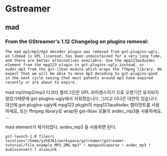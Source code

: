 # Gstreamer

## mad

### From the GStreamer's 1.12 Changelog on plugins removal:

```
The mad mp1/mp2/mp3 decoder plugin was removed from gst-plugins-ugly, as libmad is GPL licensed, has been unmaintained for a very long time, and there are better alternatives available. Use the mpg123audiodec element from the mpg123 plugin in gst-plugins-ugly instead, or avdec_mp3 from the gst-libav module which wraps the ffmpeg library. We expect that we will be able to move mp3 decoding to gst-plugins-good in the next cycle seeing that most patents around mp3 have expired recently or are about to expire.
```
mad mp1/mp2/mp3 디코더 플러그인은 GPL 라이센스이기 으로 오랜기간 유지되지 않았기때문에 gst-plugins-ugly에서 지워졌습니다.  그리고 더나은 대안이 있습니다. 대신에 gst-plugins-ugly에 mpg123 plugin의 mpg123audiodec 엘리먼트를 사용하세요, 또는 ffmpeg library로 wrap된 gst-libav 모듈의 avdec_mp3을 사용하세요.
...

mad element가 제거되었다. avdev_mp3 을 사용하면 된다.

```
gst-launch-1.0 filesrc location="/home/ysh8361/workspace/gstreamer/gstreamer-tutorial/file_example_MP3_2MG.mp3" ! mpegaudioparse ! avdec_mp3 ! audioconvert ! alsasink
```




